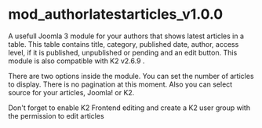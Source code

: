 # mod_authorlatestarticles_v1.0.0
A usefull Joomla 3 module for your authors that shows latest articles in a table. This table contains title, category, published date, author, access level, if it is published, unpublished or pending and an edit button. This module is also compatible with K2 v2.6.9 .

There are two options inside the module. You can set the number of articles to display. There is no pagination at this moment. Also you can select source for your articles, Joomla! or K2.

Don't forget to enable K2 Frontend editing and create a K2 user group with the permission to edit articles
